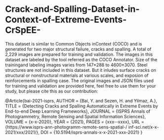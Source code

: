# Crack-and-Spalling-Dataset-in-Context-of-Extreme-Events-CrSpEE-
This dataset is  similar  to  Common  Objects  inContext (COCO) and is generated for two major structural failure, cracks and spalling. A total of 2,229 images are prepared for training and validation. The images in this dataset are labeled by the tool referred as the COCO Annotator. Size of the trainingand labeling images varies from 147×288 to 4600×3070. Steel structures are not included in this dataset. But it inludes surface cracks on structural or nonstructural materials at various scales, and exposion of reinforcements in spalling case.
The original images and JSON files used for training and validation are provided here, feel free to use them for your study, but please cite this as our contribution:


@Article{bai-2021-isprs,
AUTHOR = {Bai, Y. and Sezen, H. and Yilmaz, A.},
TITLE = {Detecting Cracks and Spalling Automatically in Extreme Events by End-to-end Deep Learning Frameworks},
JOURNAL = {ISPRS Annals of Photogrammetry, Remote Sensing and Spatial Information Sciences},
VOLUME = {x-x-2020},
YEAR = {2021},
PAGES = {xxx--xxxx},
URL = {https://www.isprs-ann-photogramm-remote-sens-spatial-/
inf-sci.net/x-x-2021/xxx/2021/},
DOI = {10.5194/isprs-annals-x-x-2021-xxx-2021}
}
